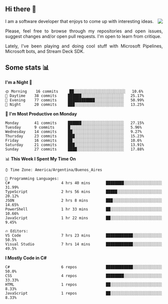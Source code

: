 ## Hi there :slightly_smiling_face:

<img src="https://github-readme-stats.vercel.app/api?username=victorgrycuk&show_icons=true&count_private=true&title_color=F7941E&icon_color=F7941E" align="right">

<p align="justify">
I am a software developer that enjoys to come up with interesting ideas.
<p/>

<p align= "justify">
Please, feel free to browse through my repositories and open issues, suggest changes and/or open pull requests. I'm open to learn from critique.
<p/>

<p align= "justify">
Lately, I've been playing and doing cool stuff with Microsoft Pipelines, Microsoft bots, and Stream Deck SDK.
<p/>

## Some stats :bar_chart:
<!--START_SECTION:waka-->
**I'm a Night 🦉** 

```text
🌞 Morning    16 commits     ██░░░░░░░░░░░░░░░░░░░░░░░   10.6% 
🌆 Daytime    38 commits     ██████░░░░░░░░░░░░░░░░░░░   25.17% 
🌃 Evening    77 commits     ████████████░░░░░░░░░░░░░   50.99% 
🌙 Night      20 commits     ███░░░░░░░░░░░░░░░░░░░░░░   13.25%

```
📅 **I'm Most Productive on Monday** 

```text
Monday       41 commits     ██████░░░░░░░░░░░░░░░░░░░   27.15% 
Tuesday      9 commits      █░░░░░░░░░░░░░░░░░░░░░░░░   5.96% 
Wednesday    14 commits     ██░░░░░░░░░░░░░░░░░░░░░░░   9.27% 
Thursday     23 commits     ███░░░░░░░░░░░░░░░░░░░░░░   15.23% 
Friday       16 commits     ██░░░░░░░░░░░░░░░░░░░░░░░   10.6% 
Saturday     21 commits     ███░░░░░░░░░░░░░░░░░░░░░░   13.91% 
Sunday       27 commits     ████░░░░░░░░░░░░░░░░░░░░░   17.88%

```


📊 **This Week I Spent My Time On** 

```text
⌚︎ Time Zone: America/Argentina/Buenos_Aires

💬 Programming Languages: 
C#                       4 hrs 40 mins       ████████░░░░░░░░░░░░░░░░░   31.99% 
TypeScript               2 hrs 56 mins       █████░░░░░░░░░░░░░░░░░░░░   20.12% 
JSON                     2 hrs 8 mins        ███░░░░░░░░░░░░░░░░░░░░░░   14.65% 
PowerShell               1 hr 33 mins        ██░░░░░░░░░░░░░░░░░░░░░░░   10.66% 
JavaScript               1 hr 22 mins        ██░░░░░░░░░░░░░░░░░░░░░░░   9.45%

🔥 Editors: 
VS Code                  7 hrs 23 mins       ████████████░░░░░░░░░░░░░   50.5% 
Visual Studio            7 hrs 14 mins       ████████████░░░░░░░░░░░░░   49.5%

```

**I Mostly Code in C#** 

```text
C#                       6 repos             ████████████░░░░░░░░░░░░░   50.0% 
CSS                      4 repos             ████████░░░░░░░░░░░░░░░░░   33.33% 
HTML                     1 repos             ██░░░░░░░░░░░░░░░░░░░░░░░   8.33% 
JavaScript               1 repos             ██░░░░░░░░░░░░░░░░░░░░░░░   8.33%

```



<!--END_SECTION:waka-->
